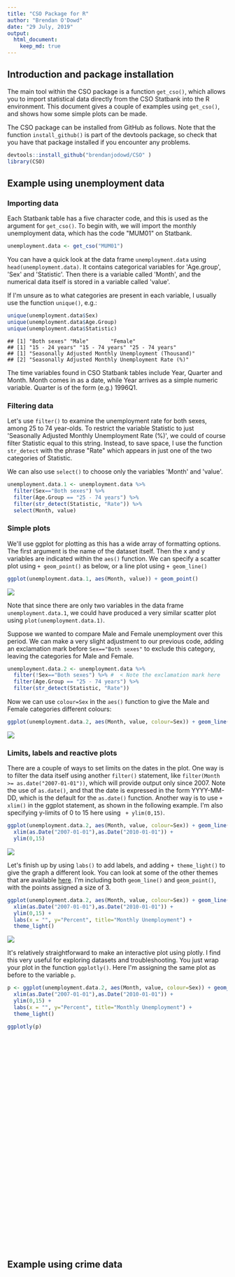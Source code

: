 ```yaml
---
title: "CSO Package for R"
author: "Brendan O'Dowd"
date: "29 July, 2019"
output: 
  html_document: 
    keep_md: true 
---
```




## Introduction and package installation

The main tool within the CSO package is a function `get_cso()`, which allows you to import statistical data directly from the CSO Statbank into the R environment. This document gives a couple of examples using `get_cso()`, and shows how some simple plots can be made.

The CSO package can be installed from GitHub as follows. Note that the function `install_github()` is part of the devtools package, so check that you have that package installed if you encounter any problems.

```r
devtools::install_github("brendanjodowd/CSO" )
library(CSO)
```


## Example using unemployment data

### Importing data

Each Statbank table has a five character code, and this is used as the argument for `get_cso()`. To begin with, we will import the monthly unemployment data, which has the code "MUM01" on Statbank. 


```r
unemployment.data <- get_cso("MUM01")
```

You can have a quick look at the data frame `unemployment.data` using `head(unemployment.data)`. It contains categorical variables for 'Age.group', 'Sex' and 'Statistic'. Then there is a variable called 'Month', and the numerical data itself is stored in a variable called 'value'. 

If I'm unsure as to what categories are present in each variable, I usually use the function `unique()`, e.g.:

```r
unique(unemployment.data$Sex)
unique(unemployment.data$Age.Group)
unique(unemployment.data$Statistic)
```

```
## [1] "Both sexes" "Male"       "Female"    
## [1] "15 - 24 years" "15 - 74 years" "25 - 74 years"
## [1] "Seasonally Adjusted Monthly Unemployment (Thousand)"
## [2] "Seasonally Adjusted Monthly Unemployment Rate (%)"
```

The time variables found in CSO Statbank tables include Year, Quarter and Month. Month comes in as a date, while Year arrives as a simple numeric variable. Quarter is of the form (e.g.) 1996Q1.

### Filtering data

Let's use `filter()` to examine the unemployment rate for both sexes, among 25 to 74 year-olds. To restrict the variable Statistic to just 'Seasonally Adjusted Monthly Unemployment Rate (%)', we could of course filter Statistic equal to this string. Instead, to save space, I use the function `str_detect` with the phrase "Rate" which appears in just one of the two categories of Statistic. 

We can also use `select()` to choose only the variables 'Month' and 'value'.

```r
unemployment.data.1 <- unemployment.data %>%
  filter(Sex=="Both sexes") %>% 
  filter(Age.Group == "25 - 74 years") %>% 
  filter(str_detect(Statistic, "Rate")) %>% 
  select(Month, value)
```

### Simple plots

We'll use ggplot for plotting as this has a wide array of formatting options. The first argument is the name of the dataset itself. Then the x and y variables are indicated within the `aes()` function. We can specify a scatter plot using `+ geom_point()` as below, or a line plot using `+ geom_line()`

```r
ggplot(unemployment.data.1, aes(Month, value)) + geom_point()
```

![](cso_primer_files/figure-html/ggplot-1.png)<!-- -->

Note that since there are only two variables in the data frame `unemployment.data.1`, we could have produced a very similar scatter plot using `plot(unemployment.data.1)`.

Suppose we wanted to compare Male and Female unemployment over this period. We can make a very slight adjustment to our previous code, adding an exclamation mark before `Sex=="Both sexes"` to exclude this category, leaving the categories for Male and Female.

```r
unemployment.data.2 <- unemployment.data %>%
  filter(!Sex=="Both sexes") %>% #  < Note the exclamation mark here
  filter(Age.Group == "25 - 74 years") %>% 
  filter(str_detect(Statistic, "Rate"))
```
Now we can use `colour=Sex` in the `aes()` function to give the Male and Female categories different colours:

```r
ggplot(unemployment.data.2, aes(Month, value, colour=Sex)) + geom_line()
```

![](cso_primer_files/figure-html/ggplot2-1.png)<!-- -->

### Limits, labels and reactive plots

There are a couple of ways to set limits on the dates in the plot. One way is to filter the data itself using another `filter()` statement, like `filter(Month >= as.date("2007-01-01"))`, which will provide output only since 2007. Note the use of `as.date()`, and that the date is expressed in the form YYYY-MM-DD, which is the default for the `as.date()` function. Another way is to use `+ xlim()` in the ggplot statement, as shown in the following example. I'm also specifying y-limits of 0 to 15 here using ` + ylim(0,15)`. 

```r
ggplot(unemployment.data.2, aes(Month, value, colour=Sex)) + geom_line() +
  xlim(as.Date("2007-01-01"),as.Date("2010-01-01")) + 
  ylim(0,15)
```

![](cso_primer_files/figure-html/ggplot_dates-1.png)<!-- -->

Let's finish up by using `labs()` to add labels, and adding `+ theme_light()` to give the graph a different look. You can look at some of the other themes that are available [here](https://ggplot2.tidyverse.org/reference/ggtheme.html). I'm including both `geom_line()` and `geom_point()`, with the points assigned a size of 3. 

```r
ggplot(unemployment.data.2, aes(Month, value, colour=Sex)) + geom_line() + geom_point(size=3) +
  xlim(as.Date("2007-01-01"),as.Date("2010-01-01")) + 
  ylim(0,15) +
  labs(x = "", y="Percent", title="Monthly Unemployment") +
  theme_light()
```

![](cso_primer_files/figure-html/ggplot_labels-1.png)<!-- -->

It's relatively straightforward to make an interactive plot using plotly. I find this very useful for exploring datasets and troubleshooting. You just wrap your plot in the function `ggplotly()`. Here I'm assigning the same plot as before to the variable `p`. 


```r
p <- ggplot(unemployment.data.2, aes(Month, value, colour=Sex)) + geom_line() + geom_point(size=3) +
  xlim(as.Date("2007-01-01"),as.Date("2010-01-01")) + 
  ylim(0,15) +
  labs(x = "", y="Percent", title="Monthly Unemployment") +
  theme_light()

ggplotly(p)
```

<!--html_preserve--><div id="htmlwidget-0004a38600f8bd25776e" style="width:672px;height:480px;" class="plotly html-widget"></div>
<script type="application/json" data-for="htmlwidget-0004a38600f8bd25776e">{"x":{"data":[{"x":[13514,13545,13573,13604,13634,13665,13695,13726,13757,13787,13818,13848,13879,13910,13939,13970,14000,14031,14061,14092,14123,14153,14184,14214,14245,14276,14304,14335,14365,14396,14426,14457,14488,14518,14549,14579,14610,null,null,null,null,null,null,null,null,null,null,null,null,null,null,null,null,null,null,null,null,null,null,null,null,null,null,null,null,null,null,null,null,null,null,null,null,null,null,null,null,null,null,null,null,null,null,null,null,null,null,null,null,null,null,null,null,null,null,null,null,null,null,null,null,null,null,null,null,null,null,null,null,null,null,null,null,null,null,null,null,null,null,null,null,null,null,null,null,null,null,null,null,null,null,null,null,null,null,null,null,null,null,null,null,null,null,null,null,null,null,null,null,null,null,null,null,null,null,null,null,null,null,null,null,null,null,null,null,null,null,null,null,null,null,null,null,null,null,null,null,null,null,null,null,null,null,null,null,null,null,null,null,null,null,null,null,null,null,null,null,null,null,null,null,null,null,null,null,null,null,null,null,null,null,null,null,null,null,null,null,null,null,null,null,null,null,null,null,null,null,null,null,null,null,null,null,null,null,null,null,null,null,null,null,null,null,null,null,null,null,null,null,null,null,null,null,null,null,null,null,null],"y":[4.1,4.2,4.2,4.3,4.3,4.3,4.2,4.1,4,4,4,4,3.8,3.7,4,4,4.2,4.4,4.7,4.9,5.1,5.3,5.5,5.8,6.5,6.9,7.2,7.4,7.7,7.7,8.1,8.5,8.9,8.8,8.7,8.5,8.5,8.2,8.5,8.4,7.8,7.3,7,6.9,6.8,6.7,6.4,6,6,6,5.8,5.8,5.7,5.7,5.4,5.2,5.1,5.2,5.5,5.4,5.1,4.7,4.4,4.3,4.6,4.5,4.4,4.2,4,3.7,3.4,3.4,3.5,3.7,3.7,3.6,3.5,3.5,3.6,3.8,3.9,3.8,3.6,3.5,3.3,3.5,3.5,3.7,3.7,3.7,3.7,3.6,3.6,3.9,4.3,4.4,4.4,4,3.8,3.6,3.8,3.8,3.9,4.1,4.1,4,3.8,3.7,3.8,4.1,4.2,4,3.7,3.4,3.2,3.1,3.1,3.3,3.6,3.7,3.8,3.6,3.5,3.8,4,4.1,4.1,4,3.9,3.7,3.8,3.9,3.9,4,4,3.9,3.9,3.9,4.1,4.3,4.5,4.2,3.9,3.8,3.9,8.4,8.9,9.6,10.1,9.8,9.6,9.7,10,10.4,10.6,10.7,10.5,10.3,10.3,10.5,10.6,10.8,11.3,11.1,11.5,11.3,11.3,11.4,11.6,11.6,11.4,10.9,10.8,10.7,10.9,10.9,11,11,11,11.1,11.2,11.3,11.5,11.6,11.5,11.2,10.5,10.2,10.2,10.4,10.5,10.5,10.4,10.3,9.9,9.6,9.4,9.4,9.7,9.8,9.7,9.3,8.9,8.7,8.5,8.4,8.4,8.5,8.5,8.3,7.9,7.6,7.4,7.2,7.1,7,6.9,6.9,7,7.2,7.3,7.2,6.8,6.7,6.3,6.1,6.1,6.2,6.4,6.4,5.9,5.4,5.1,5,5.2,5.3,5.3,5.1,5.1,5,4.9,4.8,4.8,4.7,4.7,4.7,4.7,4.6,4.7,4.9,4.9,4.6,4.1,3.8,3.6,3.7,3.6,3.6],"text":["Month: 2007-01-01<br />value:  4.1<br />Sex: Female","Month: 2007-02-01<br />value:  4.2<br />Sex: Female","Month: 2007-03-01<br />value:  4.2<br />Sex: Female","Month: 2007-04-01<br />value:  4.3<br />Sex: Female","Month: 2007-05-01<br />value:  4.3<br />Sex: Female","Month: 2007-06-01<br />value:  4.3<br />Sex: Female","Month: 2007-07-01<br />value:  4.2<br />Sex: Female","Month: 2007-08-01<br />value:  4.1<br />Sex: Female","Month: 2007-09-01<br />value:  4.0<br />Sex: Female","Month: 2007-10-01<br />value:  4.0<br />Sex: Female","Month: 2007-11-01<br />value:  4.0<br />Sex: Female","Month: 2007-12-01<br />value:  4.0<br />Sex: Female","Month: 2008-01-01<br />value:  3.8<br />Sex: Female","Month: 2008-02-01<br />value:  3.7<br />Sex: Female","Month: 2008-03-01<br />value:  4.0<br />Sex: Female","Month: 2008-04-01<br />value:  4.0<br />Sex: Female","Month: 2008-05-01<br />value:  4.2<br />Sex: Female","Month: 2008-06-01<br />value:  4.4<br />Sex: Female","Month: 2008-07-01<br />value:  4.7<br />Sex: Female","Month: 2008-08-01<br />value:  4.9<br />Sex: Female","Month: 2008-09-01<br />value:  5.1<br />Sex: Female","Month: 2008-10-01<br />value:  5.3<br />Sex: Female","Month: 2008-11-01<br />value:  5.5<br />Sex: Female","Month: 2008-12-01<br />value:  5.8<br />Sex: Female","Month: 2009-01-01<br />value:  6.5<br />Sex: Female","Month: 2009-02-01<br />value:  6.9<br />Sex: Female","Month: 2009-03-01<br />value:  7.2<br />Sex: Female","Month: 2009-04-01<br />value:  7.4<br />Sex: Female","Month: 2009-05-01<br />value:  7.7<br />Sex: Female","Month: 2009-06-01<br />value:  7.7<br />Sex: Female","Month: 2009-07-01<br />value:  8.1<br />Sex: Female","Month: 2009-08-01<br />value:  8.5<br />Sex: Female","Month: 2009-09-01<br />value:  8.9<br />Sex: Female","Month: 2009-10-01<br />value:  8.8<br />Sex: Female","Month: 2009-11-01<br />value:  8.7<br />Sex: Female","Month: 2009-12-01<br />value:  8.5<br />Sex: Female","Month: 2010-01-01<br />value:  8.5<br />Sex: Female","Month: 1998-01-01<br />value:  8.2<br />Sex: Female","Month: 1998-02-01<br />value:  8.5<br />Sex: Female","Month: 1998-03-01<br />value:  8.4<br />Sex: Female","Month: 1998-04-01<br />value:  7.8<br />Sex: Female","Month: 1998-05-01<br />value:  7.3<br />Sex: Female","Month: 1998-06-01<br />value:  7.0<br />Sex: Female","Month: 1998-07-01<br />value:  6.9<br />Sex: Female","Month: 1998-08-01<br />value:  6.8<br />Sex: Female","Month: 1998-09-01<br />value:  6.7<br />Sex: Female","Month: 1998-10-01<br />value:  6.4<br />Sex: Female","Month: 1998-11-01<br />value:  6.0<br />Sex: Female","Month: 1998-12-01<br />value:  6.0<br />Sex: Female","Month: 1999-01-01<br />value:  6.0<br />Sex: Female","Month: 1999-02-01<br />value:  5.8<br />Sex: Female","Month: 1999-03-01<br />value:  5.8<br />Sex: Female","Month: 1999-04-01<br />value:  5.7<br />Sex: Female","Month: 1999-05-01<br />value:  5.7<br />Sex: Female","Month: 1999-06-01<br />value:  5.4<br />Sex: Female","Month: 1999-07-01<br />value:  5.2<br />Sex: Female","Month: 1999-08-01<br />value:  5.1<br />Sex: Female","Month: 1999-09-01<br />value:  5.2<br />Sex: Female","Month: 1999-10-01<br />value:  5.5<br />Sex: Female","Month: 1999-11-01<br />value:  5.4<br />Sex: Female","Month: 1999-12-01<br />value:  5.1<br />Sex: Female","Month: 2000-01-01<br />value:  4.7<br />Sex: Female","Month: 2000-02-01<br />value:  4.4<br />Sex: Female","Month: 2000-03-01<br />value:  4.3<br />Sex: Female","Month: 2000-04-01<br />value:  4.6<br />Sex: Female","Month: 2000-05-01<br />value:  4.5<br />Sex: Female","Month: 2000-06-01<br />value:  4.4<br />Sex: Female","Month: 2000-07-01<br />value:  4.2<br />Sex: Female","Month: 2000-08-01<br />value:  4.0<br />Sex: Female","Month: 2000-09-01<br />value:  3.7<br />Sex: Female","Month: 2000-10-01<br />value:  3.4<br />Sex: Female","Month: 2000-11-01<br />value:  3.4<br />Sex: Female","Month: 2000-12-01<br />value:  3.5<br />Sex: Female","Month: 2001-01-01<br />value:  3.7<br />Sex: Female","Month: 2001-02-01<br />value:  3.7<br />Sex: Female","Month: 2001-03-01<br />value:  3.6<br />Sex: Female","Month: 2001-04-01<br />value:  3.5<br />Sex: Female","Month: 2001-05-01<br />value:  3.5<br />Sex: Female","Month: 2001-06-01<br />value:  3.6<br />Sex: Female","Month: 2001-07-01<br />value:  3.8<br />Sex: Female","Month: 2001-08-01<br />value:  3.9<br />Sex: Female","Month: 2001-09-01<br />value:  3.8<br />Sex: Female","Month: 2001-10-01<br />value:  3.6<br />Sex: Female","Month: 2001-11-01<br />value:  3.5<br />Sex: Female","Month: 2001-12-01<br />value:  3.3<br />Sex: Female","Month: 2002-01-01<br />value:  3.5<br />Sex: Female","Month: 2002-02-01<br />value:  3.5<br />Sex: Female","Month: 2002-03-01<br />value:  3.7<br />Sex: Female","Month: 2002-04-01<br />value:  3.7<br />Sex: Female","Month: 2002-05-01<br />value:  3.7<br />Sex: Female","Month: 2002-06-01<br />value:  3.7<br />Sex: Female","Month: 2002-07-01<br />value:  3.6<br />Sex: Female","Month: 2002-08-01<br />value:  3.6<br />Sex: Female","Month: 2002-09-01<br />value:  3.9<br />Sex: Female","Month: 2002-10-01<br />value:  4.3<br />Sex: Female","Month: 2002-11-01<br />value:  4.4<br />Sex: Female","Month: 2002-12-01<br />value:  4.4<br />Sex: Female","Month: 2003-01-01<br />value:  4.0<br />Sex: Female","Month: 2003-02-01<br />value:  3.8<br />Sex: Female","Month: 2003-03-01<br />value:  3.6<br />Sex: Female","Month: 2003-04-01<br />value:  3.8<br />Sex: Female","Month: 2003-05-01<br />value:  3.8<br />Sex: Female","Month: 2003-06-01<br />value:  3.9<br />Sex: Female","Month: 2003-07-01<br />value:  4.1<br />Sex: Female","Month: 2003-08-01<br />value:  4.1<br />Sex: Female","Month: 2003-09-01<br />value:  4.0<br />Sex: Female","Month: 2003-10-01<br />value:  3.8<br />Sex: Female","Month: 2003-11-01<br />value:  3.7<br />Sex: Female","Month: 2003-12-01<br />value:  3.8<br />Sex: Female","Month: 2004-01-01<br />value:  4.1<br />Sex: Female","Month: 2004-02-01<br />value:  4.2<br />Sex: Female","Month: 2004-03-01<br />value:  4.0<br />Sex: Female","Month: 2004-04-01<br />value:  3.7<br />Sex: Female","Month: 2004-05-01<br />value:  3.4<br />Sex: Female","Month: 2004-06-01<br />value:  3.2<br />Sex: Female","Month: 2004-07-01<br />value:  3.1<br />Sex: Female","Month: 2004-08-01<br />value:  3.1<br />Sex: Female","Month: 2004-09-01<br />value:  3.3<br />Sex: Female","Month: 2004-10-01<br />value:  3.6<br />Sex: Female","Month: 2004-11-01<br />value:  3.7<br />Sex: Female","Month: 2004-12-01<br />value:  3.8<br />Sex: Female","Month: 2005-01-01<br />value:  3.6<br />Sex: Female","Month: 2005-02-01<br />value:  3.5<br />Sex: Female","Month: 2005-03-01<br />value:  3.8<br />Sex: Female","Month: 2005-04-01<br />value:  4.0<br />Sex: Female","Month: 2005-05-01<br />value:  4.1<br />Sex: Female","Month: 2005-06-01<br />value:  4.1<br />Sex: Female","Month: 2005-07-01<br />value:  4.0<br />Sex: Female","Month: 2005-08-01<br />value:  3.9<br />Sex: Female","Month: 2005-09-01<br />value:  3.7<br />Sex: Female","Month: 2005-10-01<br />value:  3.8<br />Sex: Female","Month: 2005-11-01<br />value:  3.9<br />Sex: Female","Month: 2005-12-01<br />value:  3.9<br />Sex: Female","Month: 2006-01-01<br />value:  4.0<br />Sex: Female","Month: 2006-02-01<br />value:  4.0<br />Sex: Female","Month: 2006-03-01<br />value:  3.9<br />Sex: Female","Month: 2006-04-01<br />value:  3.9<br />Sex: Female","Month: 2006-05-01<br />value:  3.9<br />Sex: Female","Month: 2006-06-01<br />value:  4.1<br />Sex: Female","Month: 2006-07-01<br />value:  4.3<br />Sex: Female","Month: 2006-08-01<br />value:  4.5<br />Sex: Female","Month: 2006-09-01<br />value:  4.2<br />Sex: Female","Month: 2006-10-01<br />value:  3.9<br />Sex: Female","Month: 2006-11-01<br />value:  3.8<br />Sex: Female","Month: 2006-12-01<br />value:  3.9<br />Sex: Female","Month: 2010-02-01<br />value:  8.4<br />Sex: Female","Month: 2010-03-01<br />value:  8.9<br />Sex: Female","Month: 2010-04-01<br />value:  9.6<br />Sex: Female","Month: 2010-05-01<br />value: 10.1<br />Sex: Female","Month: 2010-06-01<br />value:  9.8<br />Sex: Female","Month: 2010-07-01<br />value:  9.6<br />Sex: Female","Month: 2010-08-01<br />value:  9.7<br />Sex: Female","Month: 2010-09-01<br />value: 10.0<br />Sex: Female","Month: 2010-10-01<br />value: 10.4<br />Sex: Female","Month: 2010-11-01<br />value: 10.6<br />Sex: Female","Month: 2010-12-01<br />value: 10.7<br />Sex: Female","Month: 2011-01-01<br />value: 10.5<br />Sex: Female","Month: 2011-02-01<br />value: 10.3<br />Sex: Female","Month: 2011-03-01<br />value: 10.3<br />Sex: Female","Month: 2011-04-01<br />value: 10.5<br />Sex: Female","Month: 2011-05-01<br />value: 10.6<br />Sex: Female","Month: 2011-06-01<br />value: 10.8<br />Sex: Female","Month: 2011-07-01<br />value: 11.3<br />Sex: Female","Month: 2011-08-01<br />value: 11.1<br />Sex: Female","Month: 2011-09-01<br />value: 11.5<br />Sex: Female","Month: 2011-10-01<br />value: 11.3<br />Sex: Female","Month: 2011-11-01<br />value: 11.3<br />Sex: Female","Month: 2011-12-01<br />value: 11.4<br />Sex: Female","Month: 2012-01-01<br />value: 11.6<br />Sex: Female","Month: 2012-02-01<br />value: 11.6<br />Sex: Female","Month: 2012-03-01<br />value: 11.4<br />Sex: Female","Month: 2012-04-01<br />value: 10.9<br />Sex: Female","Month: 2012-05-01<br />value: 10.8<br />Sex: Female","Month: 2012-06-01<br />value: 10.7<br />Sex: Female","Month: 2012-07-01<br />value: 10.9<br />Sex: Female","Month: 2012-08-01<br />value: 10.9<br />Sex: Female","Month: 2012-09-01<br />value: 11.0<br />Sex: Female","Month: 2012-10-01<br />value: 11.0<br />Sex: Female","Month: 2012-11-01<br />value: 11.0<br />Sex: Female","Month: 2012-12-01<br />value: 11.1<br />Sex: Female","Month: 2013-01-01<br />value: 11.2<br />Sex: Female","Month: 2013-02-01<br />value: 11.3<br />Sex: Female","Month: 2013-03-01<br />value: 11.5<br />Sex: Female","Month: 2013-04-01<br />value: 11.6<br />Sex: Female","Month: 2013-05-01<br />value: 11.5<br />Sex: Female","Month: 2013-06-01<br />value: 11.2<br />Sex: Female","Month: 2013-07-01<br />value: 10.5<br />Sex: Female","Month: 2013-08-01<br />value: 10.2<br />Sex: Female","Month: 2013-09-01<br />value: 10.2<br />Sex: Female","Month: 2013-10-01<br />value: 10.4<br />Sex: Female","Month: 2013-11-01<br />value: 10.5<br />Sex: Female","Month: 2013-12-01<br />value: 10.5<br />Sex: Female","Month: 2014-01-01<br />value: 10.4<br />Sex: Female","Month: 2014-02-01<br />value: 10.3<br />Sex: Female","Month: 2014-03-01<br />value:  9.9<br />Sex: Female","Month: 2014-04-01<br />value:  9.6<br />Sex: Female","Month: 2014-05-01<br />value:  9.4<br />Sex: Female","Month: 2014-06-01<br />value:  9.4<br />Sex: Female","Month: 2014-07-01<br />value:  9.7<br />Sex: Female","Month: 2014-08-01<br />value:  9.8<br />Sex: Female","Month: 2014-09-01<br />value:  9.7<br />Sex: Female","Month: 2014-10-01<br />value:  9.3<br />Sex: Female","Month: 2014-11-01<br />value:  8.9<br />Sex: Female","Month: 2014-12-01<br />value:  8.7<br />Sex: Female","Month: 2015-01-01<br />value:  8.5<br />Sex: Female","Month: 2015-02-01<br />value:  8.4<br />Sex: Female","Month: 2015-03-01<br />value:  8.4<br />Sex: Female","Month: 2015-04-01<br />value:  8.5<br />Sex: Female","Month: 2015-05-01<br />value:  8.5<br />Sex: Female","Month: 2015-06-01<br />value:  8.3<br />Sex: Female","Month: 2015-07-01<br />value:  7.9<br />Sex: Female","Month: 2015-08-01<br />value:  7.6<br />Sex: Female","Month: 2015-09-01<br />value:  7.4<br />Sex: Female","Month: 2015-10-01<br />value:  7.2<br />Sex: Female","Month: 2015-11-01<br />value:  7.1<br />Sex: Female","Month: 2015-12-01<br />value:  7.0<br />Sex: Female","Month: 2016-01-01<br />value:  6.9<br />Sex: Female","Month: 2016-02-01<br />value:  6.9<br />Sex: Female","Month: 2016-03-01<br />value:  7.0<br />Sex: Female","Month: 2016-04-01<br />value:  7.2<br />Sex: Female","Month: 2016-05-01<br />value:  7.3<br />Sex: Female","Month: 2016-06-01<br />value:  7.2<br />Sex: Female","Month: 2016-07-01<br />value:  6.8<br />Sex: Female","Month: 2016-08-01<br />value:  6.7<br />Sex: Female","Month: 2016-09-01<br />value:  6.3<br />Sex: Female","Month: 2016-10-01<br />value:  6.1<br />Sex: Female","Month: 2016-11-01<br />value:  6.1<br />Sex: Female","Month: 2016-12-01<br />value:  6.2<br />Sex: Female","Month: 2017-01-01<br />value:  6.4<br />Sex: Female","Month: 2017-02-01<br />value:  6.4<br />Sex: Female","Month: 2017-03-01<br />value:  5.9<br />Sex: Female","Month: 2017-04-01<br />value:  5.4<br />Sex: Female","Month: 2017-05-01<br />value:  5.1<br />Sex: Female","Month: 2017-06-01<br />value:  5.0<br />Sex: Female","Month: 2017-07-01<br />value:  5.2<br />Sex: Female","Month: 2017-08-01<br />value:  5.3<br />Sex: Female","Month: 2017-09-01<br />value:  5.3<br />Sex: Female","Month: 2017-10-01<br />value:  5.1<br />Sex: Female","Month: 2017-11-01<br />value:  5.1<br />Sex: Female","Month: 2017-12-01<br />value:  5.0<br />Sex: Female","Month: 2018-01-01<br />value:  4.9<br />Sex: Female","Month: 2018-02-01<br />value:  4.8<br />Sex: Female","Month: 2018-03-01<br />value:  4.8<br />Sex: Female","Month: 2018-04-01<br />value:  4.7<br />Sex: Female","Month: 2018-05-01<br />value:  4.7<br />Sex: Female","Month: 2018-06-01<br />value:  4.7<br />Sex: Female","Month: 2018-07-01<br />value:  4.7<br />Sex: Female","Month: 2018-08-01<br />value:  4.6<br />Sex: Female","Month: 2018-09-01<br />value:  4.7<br />Sex: Female","Month: 2018-10-01<br />value:  4.9<br />Sex: Female","Month: 2018-11-01<br />value:  4.9<br />Sex: Female","Month: 2018-12-01<br />value:  4.6<br />Sex: Female","Month: 2019-01-01<br />value:  4.1<br />Sex: Female","Month: 2019-02-01<br />value:  3.8<br />Sex: Female","Month: 2019-03-01<br />value:  3.6<br />Sex: Female","Month: 2019-04-01<br />value:  3.7<br />Sex: Female","Month: 2019-05-01<br />value:  3.6<br />Sex: Female","Month: 2019-06-01<br />value:  3.6<br />Sex: Female"],"type":"scatter","mode":"lines","line":{"width":1.88976377952756,"color":"rgba(248,118,109,1)","dash":"solid"},"hoveron":"points","name":"Female","legendgroup":"Female","showlegend":true,"xaxis":"x","yaxis":"y","hoverinfo":"text","frame":null},{"x":[13514,13545,13573,13604,13634,13665,13695,13726,13757,13787,13818,13848,13879,13910,13939,13970,14000,14031,14061,14092,14123,14153,14184,14214,14245,14276,14304,14335,14365,14396,14426,14457,14488,14518,14549,14579,14610,null,null,null,null,null,null,null,null,null,null,null,null,null,null,null,null,null,null,null,null,null,null,null,null,null,null,null,null,null,null,null,null,null,null,null,null,null,null,null,null,null,null,null,null,null,null,null,null,null,null,null,null,null,null,null,null,null,null,null,null,null,null,null,null,null,null,null,null,null,null,null,null,null,null,null,null,null,null,null,null,null,null,null,null,null,null,null,null,null,null,null,null,null,null,null,null,null,null,null,null,null,null,null,null,null,null,null,null,null,null,null,null,null,null,null,null,null,null,null,null,null,null,null,null,null,null,null,null,null,null,null,null,null,null,null,null,null,null,null,null,null,null,null,null,null,null,null,null,null,null,null,null,null,null,null,null,null,null,null,null,null,null,null,null,null,null,null,null,null,null,null,null,null,null,null,null,null,null,null,null,null,null,null,null,null,null,null,null,null,null,null,null,null,null,null,null,null,null,null,null,null,null,null,null,null,null,null,null,null,null,null,null,null,null,null,null,null,null,null,null,null],"y":[3.7,3.7,3.6,3.6,3.5,3.6,3.6,3.7,4,4.2,4.5,4.4,4.4,4.4,4.5,4.6,4.9,5.2,5.7,6.2,6.5,7,7.5,8.1,9.5,10.5,11.3,11.8,12.2,12.4,12.5,12.7,12.9,12.9,13.1,13.3,13.6,7,7.2,7.1,6.8,6.5,6.4,6.3,6.2,6,5.7,5.4,5.3,5.2,5.1,5.1,5,5,4.8,4.6,4.4,4.3,4.2,4.1,4.1,4,3.9,3.8,3.8,3.7,3.6,3.5,3.4,3.3,3.3,3.2,3.1,3,2.9,2.9,2.9,2.9,3,3.1,3.2,3.3,3.3,3.4,3.4,3.4,3.5,3.5,3.5,3.5,3.5,3.4,3.5,3.6,3.9,4,4,3.9,3.7,3.7,3.6,3.7,3.8,3.9,3.9,3.9,3.7,3.7,3.8,4,4.1,4.1,4,3.9,3.7,3.6,3.5,3.6,3.7,3.7,3.6,3.4,3.3,3.4,3.7,3.8,3.8,3.6,3.5,3.5,3.4,3.4,3.4,3.4,3.4,3.4,3.4,3.5,3.6,3.7,3.8,3.8,3.8,3.8,3.8,13.6,13.7,13.9,14,14.1,14.2,14.4,14.7,15,null,null,null,14.9,14.8,14.8,14.9,15,null,null,null,null,null,null,null,null,null,null,null,null,null,null,14.9,14.7,14.5,14.2,13.8,13.6,13.4,13.4,13.4,13.1,12.9,12.6,12.2,11.8,11.6,11.6,11.7,11.7,11.6,11.5,11.4,11.1,10.9,10.6,10.3,10.1,9.9,9.8,9.7,9.6,9.4,9.3,9.1,8.9,8.8,8.7,8.8,8.9,9,8.9,8.6,8.4,8.3,8.1,8.1,7.9,7.8,7.5,7.1,6.7,6.4,6.3,6.4,6.4,6.2,6,5.9,5.8,5.9,5.8,5.9,5.9,5.7,5.5,5,4.8,4.8,4.9,4.9,4.8,4.6,4.4,4.4,4.4,4.4,4.3,4.2,4.1,4,3.9,3.8,3.8],"text":["Month: 2007-01-01<br />value:  3.7<br />Sex: Male","Month: 2007-02-01<br />value:  3.7<br />Sex: Male","Month: 2007-03-01<br />value:  3.6<br />Sex: Male","Month: 2007-04-01<br />value:  3.6<br />Sex: Male","Month: 2007-05-01<br />value:  3.5<br />Sex: Male","Month: 2007-06-01<br />value:  3.6<br />Sex: Male","Month: 2007-07-01<br />value:  3.6<br />Sex: Male","Month: 2007-08-01<br />value:  3.7<br />Sex: Male","Month: 2007-09-01<br />value:  4.0<br />Sex: Male","Month: 2007-10-01<br />value:  4.2<br />Sex: Male","Month: 2007-11-01<br />value:  4.5<br />Sex: Male","Month: 2007-12-01<br />value:  4.4<br />Sex: Male","Month: 2008-01-01<br />value:  4.4<br />Sex: Male","Month: 2008-02-01<br />value:  4.4<br />Sex: Male","Month: 2008-03-01<br />value:  4.5<br />Sex: Male","Month: 2008-04-01<br />value:  4.6<br />Sex: Male","Month: 2008-05-01<br />value:  4.9<br />Sex: Male","Month: 2008-06-01<br />value:  5.2<br />Sex: Male","Month: 2008-07-01<br />value:  5.7<br />Sex: Male","Month: 2008-08-01<br />value:  6.2<br />Sex: Male","Month: 2008-09-01<br />value:  6.5<br />Sex: Male","Month: 2008-10-01<br />value:  7.0<br />Sex: Male","Month: 2008-11-01<br />value:  7.5<br />Sex: Male","Month: 2008-12-01<br />value:  8.1<br />Sex: Male","Month: 2009-01-01<br />value:  9.5<br />Sex: Male","Month: 2009-02-01<br />value: 10.5<br />Sex: Male","Month: 2009-03-01<br />value: 11.3<br />Sex: Male","Month: 2009-04-01<br />value: 11.8<br />Sex: Male","Month: 2009-05-01<br />value: 12.2<br />Sex: Male","Month: 2009-06-01<br />value: 12.4<br />Sex: Male","Month: 2009-07-01<br />value: 12.5<br />Sex: Male","Month: 2009-08-01<br />value: 12.7<br />Sex: Male","Month: 2009-09-01<br />value: 12.9<br />Sex: Male","Month: 2009-10-01<br />value: 12.9<br />Sex: Male","Month: 2009-11-01<br />value: 13.1<br />Sex: Male","Month: 2009-12-01<br />value: 13.3<br />Sex: Male","Month: 2010-01-01<br />value: 13.6<br />Sex: Male","Month: 1998-01-01<br />value:  7.0<br />Sex: Male","Month: 1998-02-01<br />value:  7.2<br />Sex: Male","Month: 1998-03-01<br />value:  7.1<br />Sex: Male","Month: 1998-04-01<br />value:  6.8<br />Sex: Male","Month: 1998-05-01<br />value:  6.5<br />Sex: Male","Month: 1998-06-01<br />value:  6.4<br />Sex: Male","Month: 1998-07-01<br />value:  6.3<br />Sex: Male","Month: 1998-08-01<br />value:  6.2<br />Sex: Male","Month: 1998-09-01<br />value:  6.0<br />Sex: Male","Month: 1998-10-01<br />value:  5.7<br />Sex: Male","Month: 1998-11-01<br />value:  5.4<br />Sex: Male","Month: 1998-12-01<br />value:  5.3<br />Sex: Male","Month: 1999-01-01<br />value:  5.2<br />Sex: Male","Month: 1999-02-01<br />value:  5.1<br />Sex: Male","Month: 1999-03-01<br />value:  5.1<br />Sex: Male","Month: 1999-04-01<br />value:  5.0<br />Sex: Male","Month: 1999-05-01<br />value:  5.0<br />Sex: Male","Month: 1999-06-01<br />value:  4.8<br />Sex: Male","Month: 1999-07-01<br />value:  4.6<br />Sex: Male","Month: 1999-08-01<br />value:  4.4<br />Sex: Male","Month: 1999-09-01<br />value:  4.3<br />Sex: Male","Month: 1999-10-01<br />value:  4.2<br />Sex: Male","Month: 1999-11-01<br />value:  4.1<br />Sex: Male","Month: 1999-12-01<br />value:  4.1<br />Sex: Male","Month: 2000-01-01<br />value:  4.0<br />Sex: Male","Month: 2000-02-01<br />value:  3.9<br />Sex: Male","Month: 2000-03-01<br />value:  3.8<br />Sex: Male","Month: 2000-04-01<br />value:  3.8<br />Sex: Male","Month: 2000-05-01<br />value:  3.7<br />Sex: Male","Month: 2000-06-01<br />value:  3.6<br />Sex: Male","Month: 2000-07-01<br />value:  3.5<br />Sex: Male","Month: 2000-08-01<br />value:  3.4<br />Sex: Male","Month: 2000-09-01<br />value:  3.3<br />Sex: Male","Month: 2000-10-01<br />value:  3.3<br />Sex: Male","Month: 2000-11-01<br />value:  3.2<br />Sex: Male","Month: 2000-12-01<br />value:  3.1<br />Sex: Male","Month: 2001-01-01<br />value:  3.0<br />Sex: Male","Month: 2001-02-01<br />value:  2.9<br />Sex: Male","Month: 2001-03-01<br />value:  2.9<br />Sex: Male","Month: 2001-04-01<br />value:  2.9<br />Sex: Male","Month: 2001-05-01<br />value:  2.9<br />Sex: Male","Month: 2001-06-01<br />value:  3.0<br />Sex: Male","Month: 2001-07-01<br />value:  3.1<br />Sex: Male","Month: 2001-08-01<br />value:  3.2<br />Sex: Male","Month: 2001-09-01<br />value:  3.3<br />Sex: Male","Month: 2001-10-01<br />value:  3.3<br />Sex: Male","Month: 2001-11-01<br />value:  3.4<br />Sex: Male","Month: 2001-12-01<br />value:  3.4<br />Sex: Male","Month: 2002-01-01<br />value:  3.4<br />Sex: Male","Month: 2002-02-01<br />value:  3.5<br />Sex: Male","Month: 2002-03-01<br />value:  3.5<br />Sex: Male","Month: 2002-04-01<br />value:  3.5<br />Sex: Male","Month: 2002-05-01<br />value:  3.5<br />Sex: Male","Month: 2002-06-01<br />value:  3.5<br />Sex: Male","Month: 2002-07-01<br />value:  3.4<br />Sex: Male","Month: 2002-08-01<br />value:  3.5<br />Sex: Male","Month: 2002-09-01<br />value:  3.6<br />Sex: Male","Month: 2002-10-01<br />value:  3.9<br />Sex: Male","Month: 2002-11-01<br />value:  4.0<br />Sex: Male","Month: 2002-12-01<br />value:  4.0<br />Sex: Male","Month: 2003-01-01<br />value:  3.9<br />Sex: Male","Month: 2003-02-01<br />value:  3.7<br />Sex: Male","Month: 2003-03-01<br />value:  3.7<br />Sex: Male","Month: 2003-04-01<br />value:  3.6<br />Sex: Male","Month: 2003-05-01<br />value:  3.7<br />Sex: Male","Month: 2003-06-01<br />value:  3.8<br />Sex: Male","Month: 2003-07-01<br />value:  3.9<br />Sex: Male","Month: 2003-08-01<br />value:  3.9<br />Sex: Male","Month: 2003-09-01<br />value:  3.9<br />Sex: Male","Month: 2003-10-01<br />value:  3.7<br />Sex: Male","Month: 2003-11-01<br />value:  3.7<br />Sex: Male","Month: 2003-12-01<br />value:  3.8<br />Sex: Male","Month: 2004-01-01<br />value:  4.0<br />Sex: Male","Month: 2004-02-01<br />value:  4.1<br />Sex: Male","Month: 2004-03-01<br />value:  4.1<br />Sex: Male","Month: 2004-04-01<br />value:  4.0<br />Sex: Male","Month: 2004-05-01<br />value:  3.9<br />Sex: Male","Month: 2004-06-01<br />value:  3.7<br />Sex: Male","Month: 2004-07-01<br />value:  3.6<br />Sex: Male","Month: 2004-08-01<br />value:  3.5<br />Sex: Male","Month: 2004-09-01<br />value:  3.6<br />Sex: Male","Month: 2004-10-01<br />value:  3.7<br />Sex: Male","Month: 2004-11-01<br />value:  3.7<br />Sex: Male","Month: 2004-12-01<br />value:  3.6<br />Sex: Male","Month: 2005-01-01<br />value:  3.4<br />Sex: Male","Month: 2005-02-01<br />value:  3.3<br />Sex: Male","Month: 2005-03-01<br />value:  3.4<br />Sex: Male","Month: 2005-04-01<br />value:  3.7<br />Sex: Male","Month: 2005-05-01<br />value:  3.8<br />Sex: Male","Month: 2005-06-01<br />value:  3.8<br />Sex: Male","Month: 2005-07-01<br />value:  3.6<br />Sex: Male","Month: 2005-08-01<br />value:  3.5<br />Sex: Male","Month: 2005-09-01<br />value:  3.5<br />Sex: Male","Month: 2005-10-01<br />value:  3.4<br />Sex: Male","Month: 2005-11-01<br />value:  3.4<br />Sex: Male","Month: 2005-12-01<br />value:  3.4<br />Sex: Male","Month: 2006-01-01<br />value:  3.4<br />Sex: Male","Month: 2006-02-01<br />value:  3.4<br />Sex: Male","Month: 2006-03-01<br />value:  3.4<br />Sex: Male","Month: 2006-04-01<br />value:  3.4<br />Sex: Male","Month: 2006-05-01<br />value:  3.5<br />Sex: Male","Month: 2006-06-01<br />value:  3.6<br />Sex: Male","Month: 2006-07-01<br />value:  3.7<br />Sex: Male","Month: 2006-08-01<br />value:  3.8<br />Sex: Male","Month: 2006-09-01<br />value:  3.8<br />Sex: Male","Month: 2006-10-01<br />value:  3.8<br />Sex: Male","Month: 2006-11-01<br />value:  3.8<br />Sex: Male","Month: 2006-12-01<br />value:  3.8<br />Sex: Male","Month: 2010-02-01<br />value: 13.6<br />Sex: Male","Month: 2010-03-01<br />value: 13.7<br />Sex: Male","Month: 2010-04-01<br />value: 13.9<br />Sex: Male","Month: 2010-05-01<br />value: 14.0<br />Sex: Male","Month: 2010-06-01<br />value: 14.1<br />Sex: Male","Month: 2010-07-01<br />value: 14.2<br />Sex: Male","Month: 2010-08-01<br />value: 14.4<br />Sex: Male","Month: 2010-09-01<br />value: 14.7<br />Sex: Male","Month: 2010-10-01<br />value: 15.0<br />Sex: Male","Month: 2010-11-01<br />value: 15.2<br />Sex: Male","Month: 2010-12-01<br />value: 15.4<br />Sex: Male","Month: 2011-01-01<br />value: 15.1<br />Sex: Male","Month: 2011-02-01<br />value: 14.9<br />Sex: Male","Month: 2011-03-01<br />value: 14.8<br />Sex: Male","Month: 2011-04-01<br />value: 14.8<br />Sex: Male","Month: 2011-05-01<br />value: 14.9<br />Sex: Male","Month: 2011-06-01<br />value: 15.0<br />Sex: Male","Month: 2011-07-01<br />value: 15.2<br />Sex: Male","Month: 2011-08-01<br />value: 15.2<br />Sex: Male","Month: 2011-09-01<br />value: 15.2<br />Sex: Male","Month: 2011-10-01<br />value: 15.2<br />Sex: Male","Month: 2011-11-01<br />value: 15.3<br />Sex: Male","Month: 2011-12-01<br />value: 15.4<br />Sex: Male","Month: 2012-01-01<br />value: 15.4<br />Sex: Male","Month: 2012-02-01<br />value: 15.4<br />Sex: Male","Month: 2012-03-01<br />value: 15.3<br />Sex: Male","Month: 2012-04-01<br />value: 15.2<br />Sex: Male","Month: 2012-05-01<br />value: 15.1<br />Sex: Male","Month: 2012-06-01<br />value: 15.1<br />Sex: Male","Month: 2012-07-01<br />value: 15.1<br />Sex: Male","Month: 2012-08-01<br />value: 15.1<br />Sex: Male","Month: 2012-09-01<br />value: 14.9<br />Sex: Male","Month: 2012-10-01<br />value: 14.7<br />Sex: Male","Month: 2012-11-01<br />value: 14.5<br />Sex: Male","Month: 2012-12-01<br />value: 14.2<br />Sex: Male","Month: 2013-01-01<br />value: 13.8<br />Sex: Male","Month: 2013-02-01<br />value: 13.6<br />Sex: Male","Month: 2013-03-01<br />value: 13.4<br />Sex: Male","Month: 2013-04-01<br />value: 13.4<br />Sex: Male","Month: 2013-05-01<br />value: 13.4<br />Sex: Male","Month: 2013-06-01<br />value: 13.1<br />Sex: Male","Month: 2013-07-01<br />value: 12.9<br />Sex: Male","Month: 2013-08-01<br />value: 12.6<br />Sex: Male","Month: 2013-09-01<br />value: 12.2<br />Sex: Male","Month: 2013-10-01<br />value: 11.8<br />Sex: Male","Month: 2013-11-01<br />value: 11.6<br />Sex: Male","Month: 2013-12-01<br />value: 11.6<br />Sex: Male","Month: 2014-01-01<br />value: 11.7<br />Sex: Male","Month: 2014-02-01<br />value: 11.7<br />Sex: Male","Month: 2014-03-01<br />value: 11.6<br />Sex: Male","Month: 2014-04-01<br />value: 11.5<br />Sex: Male","Month: 2014-05-01<br />value: 11.4<br />Sex: Male","Month: 2014-06-01<br />value: 11.1<br />Sex: Male","Month: 2014-07-01<br />value: 10.9<br />Sex: Male","Month: 2014-08-01<br />value: 10.6<br />Sex: Male","Month: 2014-09-01<br />value: 10.3<br />Sex: Male","Month: 2014-10-01<br />value: 10.1<br />Sex: Male","Month: 2014-11-01<br />value:  9.9<br />Sex: Male","Month: 2014-12-01<br />value:  9.8<br />Sex: Male","Month: 2015-01-01<br />value:  9.7<br />Sex: Male","Month: 2015-02-01<br />value:  9.6<br />Sex: Male","Month: 2015-03-01<br />value:  9.4<br />Sex: Male","Month: 2015-04-01<br />value:  9.3<br />Sex: Male","Month: 2015-05-01<br />value:  9.1<br />Sex: Male","Month: 2015-06-01<br />value:  8.9<br />Sex: Male","Month: 2015-07-01<br />value:  8.8<br />Sex: Male","Month: 2015-08-01<br />value:  8.7<br />Sex: Male","Month: 2015-09-01<br />value:  8.8<br />Sex: Male","Month: 2015-10-01<br />value:  8.9<br />Sex: Male","Month: 2015-11-01<br />value:  9.0<br />Sex: Male","Month: 2015-12-01<br />value:  8.9<br />Sex: Male","Month: 2016-01-01<br />value:  8.6<br />Sex: Male","Month: 2016-02-01<br />value:  8.4<br />Sex: Male","Month: 2016-03-01<br />value:  8.3<br />Sex: Male","Month: 2016-04-01<br />value:  8.1<br />Sex: Male","Month: 2016-05-01<br />value:  8.1<br />Sex: Male","Month: 2016-06-01<br />value:  7.9<br />Sex: Male","Month: 2016-07-01<br />value:  7.8<br />Sex: Male","Month: 2016-08-01<br />value:  7.5<br />Sex: Male","Month: 2016-09-01<br />value:  7.1<br />Sex: Male","Month: 2016-10-01<br />value:  6.7<br />Sex: Male","Month: 2016-11-01<br />value:  6.4<br />Sex: Male","Month: 2016-12-01<br />value:  6.3<br />Sex: Male","Month: 2017-01-01<br />value:  6.4<br />Sex: Male","Month: 2017-02-01<br />value:  6.4<br />Sex: Male","Month: 2017-03-01<br />value:  6.2<br />Sex: Male","Month: 2017-04-01<br />value:  6.0<br />Sex: Male","Month: 2017-05-01<br />value:  5.9<br />Sex: Male","Month: 2017-06-01<br />value:  5.8<br />Sex: Male","Month: 2017-07-01<br />value:  5.9<br />Sex: Male","Month: 2017-08-01<br />value:  5.8<br />Sex: Male","Month: 2017-09-01<br />value:  5.9<br />Sex: Male","Month: 2017-10-01<br />value:  5.9<br />Sex: Male","Month: 2017-11-01<br />value:  5.7<br />Sex: Male","Month: 2017-12-01<br />value:  5.5<br />Sex: Male","Month: 2018-01-01<br />value:  5.0<br />Sex: Male","Month: 2018-02-01<br />value:  4.8<br />Sex: Male","Month: 2018-03-01<br />value:  4.8<br />Sex: Male","Month: 2018-04-01<br />value:  4.9<br />Sex: Male","Month: 2018-05-01<br />value:  4.9<br />Sex: Male","Month: 2018-06-01<br />value:  4.8<br />Sex: Male","Month: 2018-07-01<br />value:  4.6<br />Sex: Male","Month: 2018-08-01<br />value:  4.4<br />Sex: Male","Month: 2018-09-01<br />value:  4.4<br />Sex: Male","Month: 2018-10-01<br />value:  4.4<br />Sex: Male","Month: 2018-11-01<br />value:  4.4<br />Sex: Male","Month: 2018-12-01<br />value:  4.3<br />Sex: Male","Month: 2019-01-01<br />value:  4.2<br />Sex: Male","Month: 2019-02-01<br />value:  4.1<br />Sex: Male","Month: 2019-03-01<br />value:  4.0<br />Sex: Male","Month: 2019-04-01<br />value:  3.9<br />Sex: Male","Month: 2019-05-01<br />value:  3.8<br />Sex: Male","Month: 2019-06-01<br />value:  3.8<br />Sex: Male"],"type":"scatter","mode":"lines","line":{"width":1.88976377952756,"color":"rgba(0,191,196,1)","dash":"solid"},"hoveron":"points","name":"Male","legendgroup":"Male","showlegend":true,"xaxis":"x","yaxis":"y","hoverinfo":"text","frame":null},{"x":[null,null,null,null,null,null,null,null,null,null,null,null,null,null,null,null,null,null,null,null,null,null,null,null,null,null,null,null,null,null,null,null,null,null,null,null,null,null,null,null,null,null,null,null,null,null,null,null,null,null,null,null,null,null,null,null,null,null,null,null,null,null,null,null,null,null,null,null,null,null,null,null,null,null,null,null,null,null,null,null,null,null,null,null,null,null,null,null,null,null,null,null,null,null,null,null,null,null,null,null,null,null,null,null,null,null,null,null,13514,13545,13573,13604,13634,13665,13695,13726,13757,13787,13818,13848,13879,13910,13939,13970,14000,14031,14061,14092,14123,14153,14184,14214,14245,14276,14304,14335,14365,14396,14426,14457,14488,14518,14549,14579,14610,null,null,null,null,null,null,null,null,null,null,null,null,null,null,null,null,null,null,null,null,null,null,null,null,null,null,null,null,null,null,null,null,null,null,null,null,null,null,null,null,null,null,null,null,null,null,null,null,null,null,null,null,null,null,null,null,null,null,null,null,null,null,null,null,null,null,null,null,null,null,null,null,null,null,null,null,null,null,null,null,null,null,null,null,null,null,null,null,null,null,null,null,null,null,null,null,null,null,null,null,null,null,null,null,null,null,null,null,null,null,null,null,null],"y":[8.2,8.5,8.4,7.8,7.3,7,6.9,6.8,6.7,6.4,6,6,6,5.8,5.8,5.7,5.7,5.4,5.2,5.1,5.2,5.5,5.4,5.1,4.7,4.4,4.3,4.6,4.5,4.4,4.2,4,3.7,3.4,3.4,3.5,3.7,3.7,3.6,3.5,3.5,3.6,3.8,3.9,3.8,3.6,3.5,3.3,3.5,3.5,3.7,3.7,3.7,3.7,3.6,3.6,3.9,4.3,4.4,4.4,4,3.8,3.6,3.8,3.8,3.9,4.1,4.1,4,3.8,3.7,3.8,4.1,4.2,4,3.7,3.4,3.2,3.1,3.1,3.3,3.6,3.7,3.8,3.6,3.5,3.8,4,4.1,4.1,4,3.9,3.7,3.8,3.9,3.9,4,4,3.9,3.9,3.9,4.1,4.3,4.5,4.2,3.9,3.8,3.9,4.1,4.2,4.2,4.3,4.3,4.3,4.2,4.1,4,4,4,4,3.8,3.7,4,4,4.2,4.4,4.7,4.9,5.1,5.3,5.5,5.8,6.5,6.9,7.2,7.4,7.7,7.7,8.1,8.5,8.9,8.8,8.7,8.5,8.5,8.4,8.9,9.6,10.1,9.8,9.6,9.7,10,10.4,10.6,10.7,10.5,10.3,10.3,10.5,10.6,10.8,11.3,11.1,11.5,11.3,11.3,11.4,11.6,11.6,11.4,10.9,10.8,10.7,10.9,10.9,11,11,11,11.1,11.2,11.3,11.5,11.6,11.5,11.2,10.5,10.2,10.2,10.4,10.5,10.5,10.4,10.3,9.9,9.6,9.4,9.4,9.7,9.8,9.7,9.3,8.9,8.7,8.5,8.4,8.4,8.5,8.5,8.3,7.9,7.6,7.4,7.2,7.1,7,6.9,6.9,7,7.2,7.3,7.2,6.8,6.7,6.3,6.1,6.1,6.2,6.4,6.4,5.9,5.4,5.1,5,5.2,5.3,5.3,5.1,5.1,5,4.9,4.8,4.8,4.7,4.7,4.7,4.7,4.6,4.7,4.9,4.9,4.6,4.1,3.8,3.6,3.7,3.6,3.6],"text":["Month: 1998-01-01<br />value:  8.2<br />Sex: Female","Month: 1998-02-01<br />value:  8.5<br />Sex: Female","Month: 1998-03-01<br />value:  8.4<br />Sex: Female","Month: 1998-04-01<br />value:  7.8<br />Sex: Female","Month: 1998-05-01<br />value:  7.3<br />Sex: Female","Month: 1998-06-01<br />value:  7.0<br />Sex: Female","Month: 1998-07-01<br />value:  6.9<br />Sex: Female","Month: 1998-08-01<br />value:  6.8<br />Sex: Female","Month: 1998-09-01<br />value:  6.7<br />Sex: Female","Month: 1998-10-01<br />value:  6.4<br />Sex: Female","Month: 1998-11-01<br />value:  6.0<br />Sex: Female","Month: 1998-12-01<br />value:  6.0<br />Sex: Female","Month: 1999-01-01<br />value:  6.0<br />Sex: Female","Month: 1999-02-01<br />value:  5.8<br />Sex: Female","Month: 1999-03-01<br />value:  5.8<br />Sex: Female","Month: 1999-04-01<br />value:  5.7<br />Sex: Female","Month: 1999-05-01<br />value:  5.7<br />Sex: Female","Month: 1999-06-01<br />value:  5.4<br />Sex: Female","Month: 1999-07-01<br />value:  5.2<br />Sex: Female","Month: 1999-08-01<br />value:  5.1<br />Sex: Female","Month: 1999-09-01<br />value:  5.2<br />Sex: Female","Month: 1999-10-01<br />value:  5.5<br />Sex: Female","Month: 1999-11-01<br />value:  5.4<br />Sex: Female","Month: 1999-12-01<br />value:  5.1<br />Sex: Female","Month: 2000-01-01<br />value:  4.7<br />Sex: Female","Month: 2000-02-01<br />value:  4.4<br />Sex: Female","Month: 2000-03-01<br />value:  4.3<br />Sex: Female","Month: 2000-04-01<br />value:  4.6<br />Sex: Female","Month: 2000-05-01<br />value:  4.5<br />Sex: Female","Month: 2000-06-01<br />value:  4.4<br />Sex: Female","Month: 2000-07-01<br />value:  4.2<br />Sex: Female","Month: 2000-08-01<br />value:  4.0<br />Sex: Female","Month: 2000-09-01<br />value:  3.7<br />Sex: Female","Month: 2000-10-01<br />value:  3.4<br />Sex: Female","Month: 2000-11-01<br />value:  3.4<br />Sex: Female","Month: 2000-12-01<br />value:  3.5<br />Sex: Female","Month: 2001-01-01<br />value:  3.7<br />Sex: Female","Month: 2001-02-01<br />value:  3.7<br />Sex: Female","Month: 2001-03-01<br />value:  3.6<br />Sex: Female","Month: 2001-04-01<br />value:  3.5<br />Sex: Female","Month: 2001-05-01<br />value:  3.5<br />Sex: Female","Month: 2001-06-01<br />value:  3.6<br />Sex: Female","Month: 2001-07-01<br />value:  3.8<br />Sex: Female","Month: 2001-08-01<br />value:  3.9<br />Sex: Female","Month: 2001-09-01<br />value:  3.8<br />Sex: Female","Month: 2001-10-01<br />value:  3.6<br />Sex: Female","Month: 2001-11-01<br />value:  3.5<br />Sex: Female","Month: 2001-12-01<br />value:  3.3<br />Sex: Female","Month: 2002-01-01<br />value:  3.5<br />Sex: Female","Month: 2002-02-01<br />value:  3.5<br />Sex: Female","Month: 2002-03-01<br />value:  3.7<br />Sex: Female","Month: 2002-04-01<br />value:  3.7<br />Sex: Female","Month: 2002-05-01<br />value:  3.7<br />Sex: Female","Month: 2002-06-01<br />value:  3.7<br />Sex: Female","Month: 2002-07-01<br />value:  3.6<br />Sex: Female","Month: 2002-08-01<br />value:  3.6<br />Sex: Female","Month: 2002-09-01<br />value:  3.9<br />Sex: Female","Month: 2002-10-01<br />value:  4.3<br />Sex: Female","Month: 2002-11-01<br />value:  4.4<br />Sex: Female","Month: 2002-12-01<br />value:  4.4<br />Sex: Female","Month: 2003-01-01<br />value:  4.0<br />Sex: Female","Month: 2003-02-01<br />value:  3.8<br />Sex: Female","Month: 2003-03-01<br />value:  3.6<br />Sex: Female","Month: 2003-04-01<br />value:  3.8<br />Sex: Female","Month: 2003-05-01<br />value:  3.8<br />Sex: Female","Month: 2003-06-01<br />value:  3.9<br />Sex: Female","Month: 2003-07-01<br />value:  4.1<br />Sex: Female","Month: 2003-08-01<br />value:  4.1<br />Sex: Female","Month: 2003-09-01<br />value:  4.0<br />Sex: Female","Month: 2003-10-01<br />value:  3.8<br />Sex: Female","Month: 2003-11-01<br />value:  3.7<br />Sex: Female","Month: 2003-12-01<br />value:  3.8<br />Sex: Female","Month: 2004-01-01<br />value:  4.1<br />Sex: Female","Month: 2004-02-01<br />value:  4.2<br />Sex: Female","Month: 2004-03-01<br />value:  4.0<br />Sex: Female","Month: 2004-04-01<br />value:  3.7<br />Sex: Female","Month: 2004-05-01<br />value:  3.4<br />Sex: Female","Month: 2004-06-01<br />value:  3.2<br />Sex: Female","Month: 2004-07-01<br />value:  3.1<br />Sex: Female","Month: 2004-08-01<br />value:  3.1<br />Sex: Female","Month: 2004-09-01<br />value:  3.3<br />Sex: Female","Month: 2004-10-01<br />value:  3.6<br />Sex: Female","Month: 2004-11-01<br />value:  3.7<br />Sex: Female","Month: 2004-12-01<br />value:  3.8<br />Sex: Female","Month: 2005-01-01<br />value:  3.6<br />Sex: Female","Month: 2005-02-01<br />value:  3.5<br />Sex: Female","Month: 2005-03-01<br />value:  3.8<br />Sex: Female","Month: 2005-04-01<br />value:  4.0<br />Sex: Female","Month: 2005-05-01<br />value:  4.1<br />Sex: Female","Month: 2005-06-01<br />value:  4.1<br />Sex: Female","Month: 2005-07-01<br />value:  4.0<br />Sex: Female","Month: 2005-08-01<br />value:  3.9<br />Sex: Female","Month: 2005-09-01<br />value:  3.7<br />Sex: Female","Month: 2005-10-01<br />value:  3.8<br />Sex: Female","Month: 2005-11-01<br />value:  3.9<br />Sex: Female","Month: 2005-12-01<br />value:  3.9<br />Sex: Female","Month: 2006-01-01<br />value:  4.0<br />Sex: Female","Month: 2006-02-01<br />value:  4.0<br />Sex: Female","Month: 2006-03-01<br />value:  3.9<br />Sex: Female","Month: 2006-04-01<br />value:  3.9<br />Sex: Female","Month: 2006-05-01<br />value:  3.9<br />Sex: Female","Month: 2006-06-01<br />value:  4.1<br />Sex: Female","Month: 2006-07-01<br />value:  4.3<br />Sex: Female","Month: 2006-08-01<br />value:  4.5<br />Sex: Female","Month: 2006-09-01<br />value:  4.2<br />Sex: Female","Month: 2006-10-01<br />value:  3.9<br />Sex: Female","Month: 2006-11-01<br />value:  3.8<br />Sex: Female","Month: 2006-12-01<br />value:  3.9<br />Sex: Female","Month: 2007-01-01<br />value:  4.1<br />Sex: Female","Month: 2007-02-01<br />value:  4.2<br />Sex: Female","Month: 2007-03-01<br />value:  4.2<br />Sex: Female","Month: 2007-04-01<br />value:  4.3<br />Sex: Female","Month: 2007-05-01<br />value:  4.3<br />Sex: Female","Month: 2007-06-01<br />value:  4.3<br />Sex: Female","Month: 2007-07-01<br />value:  4.2<br />Sex: Female","Month: 2007-08-01<br />value:  4.1<br />Sex: Female","Month: 2007-09-01<br />value:  4.0<br />Sex: Female","Month: 2007-10-01<br />value:  4.0<br />Sex: Female","Month: 2007-11-01<br />value:  4.0<br />Sex: Female","Month: 2007-12-01<br />value:  4.0<br />Sex: Female","Month: 2008-01-01<br />value:  3.8<br />Sex: Female","Month: 2008-02-01<br />value:  3.7<br />Sex: Female","Month: 2008-03-01<br />value:  4.0<br />Sex: Female","Month: 2008-04-01<br />value:  4.0<br />Sex: Female","Month: 2008-05-01<br />value:  4.2<br />Sex: Female","Month: 2008-06-01<br />value:  4.4<br />Sex: Female","Month: 2008-07-01<br />value:  4.7<br />Sex: Female","Month: 2008-08-01<br />value:  4.9<br />Sex: Female","Month: 2008-09-01<br />value:  5.1<br />Sex: Female","Month: 2008-10-01<br />value:  5.3<br />Sex: Female","Month: 2008-11-01<br />value:  5.5<br />Sex: Female","Month: 2008-12-01<br />value:  5.8<br />Sex: Female","Month: 2009-01-01<br />value:  6.5<br />Sex: Female","Month: 2009-02-01<br />value:  6.9<br />Sex: Female","Month: 2009-03-01<br />value:  7.2<br />Sex: Female","Month: 2009-04-01<br />value:  7.4<br />Sex: Female","Month: 2009-05-01<br />value:  7.7<br />Sex: Female","Month: 2009-06-01<br />value:  7.7<br />Sex: Female","Month: 2009-07-01<br />value:  8.1<br />Sex: Female","Month: 2009-08-01<br />value:  8.5<br />Sex: Female","Month: 2009-09-01<br />value:  8.9<br />Sex: Female","Month: 2009-10-01<br />value:  8.8<br />Sex: Female","Month: 2009-11-01<br />value:  8.7<br />Sex: Female","Month: 2009-12-01<br />value:  8.5<br />Sex: Female","Month: 2010-01-01<br />value:  8.5<br />Sex: Female","Month: 2010-02-01<br />value:  8.4<br />Sex: Female","Month: 2010-03-01<br />value:  8.9<br />Sex: Female","Month: 2010-04-01<br />value:  9.6<br />Sex: Female","Month: 2010-05-01<br />value: 10.1<br />Sex: Female","Month: 2010-06-01<br />value:  9.8<br />Sex: Female","Month: 2010-07-01<br />value:  9.6<br />Sex: Female","Month: 2010-08-01<br />value:  9.7<br />Sex: Female","Month: 2010-09-01<br />value: 10.0<br />Sex: Female","Month: 2010-10-01<br />value: 10.4<br />Sex: Female","Month: 2010-11-01<br />value: 10.6<br />Sex: Female","Month: 2010-12-01<br />value: 10.7<br />Sex: Female","Month: 2011-01-01<br />value: 10.5<br />Sex: Female","Month: 2011-02-01<br />value: 10.3<br />Sex: Female","Month: 2011-03-01<br />value: 10.3<br />Sex: Female","Month: 2011-04-01<br />value: 10.5<br />Sex: Female","Month: 2011-05-01<br />value: 10.6<br />Sex: Female","Month: 2011-06-01<br />value: 10.8<br />Sex: Female","Month: 2011-07-01<br />value: 11.3<br />Sex: Female","Month: 2011-08-01<br />value: 11.1<br />Sex: Female","Month: 2011-09-01<br />value: 11.5<br />Sex: Female","Month: 2011-10-01<br />value: 11.3<br />Sex: Female","Month: 2011-11-01<br />value: 11.3<br />Sex: Female","Month: 2011-12-01<br />value: 11.4<br />Sex: Female","Month: 2012-01-01<br />value: 11.6<br />Sex: Female","Month: 2012-02-01<br />value: 11.6<br />Sex: Female","Month: 2012-03-01<br />value: 11.4<br />Sex: Female","Month: 2012-04-01<br />value: 10.9<br />Sex: Female","Month: 2012-05-01<br />value: 10.8<br />Sex: Female","Month: 2012-06-01<br />value: 10.7<br />Sex: Female","Month: 2012-07-01<br />value: 10.9<br />Sex: Female","Month: 2012-08-01<br />value: 10.9<br />Sex: Female","Month: 2012-09-01<br />value: 11.0<br />Sex: Female","Month: 2012-10-01<br />value: 11.0<br />Sex: Female","Month: 2012-11-01<br />value: 11.0<br />Sex: Female","Month: 2012-12-01<br />value: 11.1<br />Sex: Female","Month: 2013-01-01<br />value: 11.2<br />Sex: Female","Month: 2013-02-01<br />value: 11.3<br />Sex: Female","Month: 2013-03-01<br />value: 11.5<br />Sex: Female","Month: 2013-04-01<br />value: 11.6<br />Sex: Female","Month: 2013-05-01<br />value: 11.5<br />Sex: Female","Month: 2013-06-01<br />value: 11.2<br />Sex: Female","Month: 2013-07-01<br />value: 10.5<br />Sex: Female","Month: 2013-08-01<br />value: 10.2<br />Sex: Female","Month: 2013-09-01<br />value: 10.2<br />Sex: Female","Month: 2013-10-01<br />value: 10.4<br />Sex: Female","Month: 2013-11-01<br />value: 10.5<br />Sex: Female","Month: 2013-12-01<br />value: 10.5<br />Sex: Female","Month: 2014-01-01<br />value: 10.4<br />Sex: Female","Month: 2014-02-01<br />value: 10.3<br />Sex: Female","Month: 2014-03-01<br />value:  9.9<br />Sex: Female","Month: 2014-04-01<br />value:  9.6<br />Sex: Female","Month: 2014-05-01<br />value:  9.4<br />Sex: Female","Month: 2014-06-01<br />value:  9.4<br />Sex: Female","Month: 2014-07-01<br />value:  9.7<br />Sex: Female","Month: 2014-08-01<br />value:  9.8<br />Sex: Female","Month: 2014-09-01<br />value:  9.7<br />Sex: Female","Month: 2014-10-01<br />value:  9.3<br />Sex: Female","Month: 2014-11-01<br />value:  8.9<br />Sex: Female","Month: 2014-12-01<br />value:  8.7<br />Sex: Female","Month: 2015-01-01<br />value:  8.5<br />Sex: Female","Month: 2015-02-01<br />value:  8.4<br />Sex: Female","Month: 2015-03-01<br />value:  8.4<br />Sex: Female","Month: 2015-04-01<br />value:  8.5<br />Sex: Female","Month: 2015-05-01<br />value:  8.5<br />Sex: Female","Month: 2015-06-01<br />value:  8.3<br />Sex: Female","Month: 2015-07-01<br />value:  7.9<br />Sex: Female","Month: 2015-08-01<br />value:  7.6<br />Sex: Female","Month: 2015-09-01<br />value:  7.4<br />Sex: Female","Month: 2015-10-01<br />value:  7.2<br />Sex: Female","Month: 2015-11-01<br />value:  7.1<br />Sex: Female","Month: 2015-12-01<br />value:  7.0<br />Sex: Female","Month: 2016-01-01<br />value:  6.9<br />Sex: Female","Month: 2016-02-01<br />value:  6.9<br />Sex: Female","Month: 2016-03-01<br />value:  7.0<br />Sex: Female","Month: 2016-04-01<br />value:  7.2<br />Sex: Female","Month: 2016-05-01<br />value:  7.3<br />Sex: Female","Month: 2016-06-01<br />value:  7.2<br />Sex: Female","Month: 2016-07-01<br />value:  6.8<br />Sex: Female","Month: 2016-08-01<br />value:  6.7<br />Sex: Female","Month: 2016-09-01<br />value:  6.3<br />Sex: Female","Month: 2016-10-01<br />value:  6.1<br />Sex: Female","Month: 2016-11-01<br />value:  6.1<br />Sex: Female","Month: 2016-12-01<br />value:  6.2<br />Sex: Female","Month: 2017-01-01<br />value:  6.4<br />Sex: Female","Month: 2017-02-01<br />value:  6.4<br />Sex: Female","Month: 2017-03-01<br />value:  5.9<br />Sex: Female","Month: 2017-04-01<br />value:  5.4<br />Sex: Female","Month: 2017-05-01<br />value:  5.1<br />Sex: Female","Month: 2017-06-01<br />value:  5.0<br />Sex: Female","Month: 2017-07-01<br />value:  5.2<br />Sex: Female","Month: 2017-08-01<br />value:  5.3<br />Sex: Female","Month: 2017-09-01<br />value:  5.3<br />Sex: Female","Month: 2017-10-01<br />value:  5.1<br />Sex: Female","Month: 2017-11-01<br />value:  5.1<br />Sex: Female","Month: 2017-12-01<br />value:  5.0<br />Sex: Female","Month: 2018-01-01<br />value:  4.9<br />Sex: Female","Month: 2018-02-01<br />value:  4.8<br />Sex: Female","Month: 2018-03-01<br />value:  4.8<br />Sex: Female","Month: 2018-04-01<br />value:  4.7<br />Sex: Female","Month: 2018-05-01<br />value:  4.7<br />Sex: Female","Month: 2018-06-01<br />value:  4.7<br />Sex: Female","Month: 2018-07-01<br />value:  4.7<br />Sex: Female","Month: 2018-08-01<br />value:  4.6<br />Sex: Female","Month: 2018-09-01<br />value:  4.7<br />Sex: Female","Month: 2018-10-01<br />value:  4.9<br />Sex: Female","Month: 2018-11-01<br />value:  4.9<br />Sex: Female","Month: 2018-12-01<br />value:  4.6<br />Sex: Female","Month: 2019-01-01<br />value:  4.1<br />Sex: Female","Month: 2019-02-01<br />value:  3.8<br />Sex: Female","Month: 2019-03-01<br />value:  3.6<br />Sex: Female","Month: 2019-04-01<br />value:  3.7<br />Sex: Female","Month: 2019-05-01<br />value:  3.6<br />Sex: Female","Month: 2019-06-01<br />value:  3.6<br />Sex: Female"],"type":"scatter","mode":"markers","marker":{"autocolorscale":false,"color":"rgba(248,118,109,1)","opacity":1,"size":11.3385826771654,"symbol":"circle","line":{"width":1.88976377952756,"color":"rgba(248,118,109,1)"}},"hoveron":"points","name":"Female","legendgroup":"Female","showlegend":false,"xaxis":"x","yaxis":"y","hoverinfo":"text","frame":null},{"x":[null,null,null,null,null,null,null,null,null,null,null,null,null,null,null,null,null,null,null,null,null,null,null,null,null,null,null,null,null,null,null,null,null,null,null,null,null,null,null,null,null,null,null,null,null,null,null,null,null,null,null,null,null,null,null,null,null,null,null,null,null,null,null,null,null,null,null,null,null,null,null,null,null,null,null,null,null,null,null,null,null,null,null,null,null,null,null,null,null,null,null,null,null,null,null,null,null,null,null,null,null,null,null,null,null,null,null,null,13514,13545,13573,13604,13634,13665,13695,13726,13757,13787,13818,13848,13879,13910,13939,13970,14000,14031,14061,14092,14123,14153,14184,14214,14245,14276,14304,14335,14365,14396,14426,14457,14488,14518,14549,14579,14610,null,null,null,null,null,null,null,null,null,null,null,null,null,null,null,null,null,null,null,null,null,null,null,null,null,null,null,null,null,null,null,null,null,null,null,null,null,null,null,null,null,null,null,null,null,null,null,null,null,null,null,null,null,null,null,null,null,null,null,null,null,null,null,null,null,null,null,null,null,null,null,null,null,null,null,null,null,null,null,null,null,null,null,null,null,null,null,null,null,null,null,null,null,null,null,null,null,null,null,null,null,null,null,null,null,null,null,null,null,null,null,null,null],"y":[7,7.2,7.1,6.8,6.5,6.4,6.3,6.2,6,5.7,5.4,5.3,5.2,5.1,5.1,5,5,4.8,4.6,4.4,4.3,4.2,4.1,4.1,4,3.9,3.8,3.8,3.7,3.6,3.5,3.4,3.3,3.3,3.2,3.1,3,2.9,2.9,2.9,2.9,3,3.1,3.2,3.3,3.3,3.4,3.4,3.4,3.5,3.5,3.5,3.5,3.5,3.4,3.5,3.6,3.9,4,4,3.9,3.7,3.7,3.6,3.7,3.8,3.9,3.9,3.9,3.7,3.7,3.8,4,4.1,4.1,4,3.9,3.7,3.6,3.5,3.6,3.7,3.7,3.6,3.4,3.3,3.4,3.7,3.8,3.8,3.6,3.5,3.5,3.4,3.4,3.4,3.4,3.4,3.4,3.4,3.5,3.6,3.7,3.8,3.8,3.8,3.8,3.8,3.7,3.7,3.6,3.6,3.5,3.6,3.6,3.7,4,4.2,4.5,4.4,4.4,4.4,4.5,4.6,4.9,5.2,5.7,6.2,6.5,7,7.5,8.1,9.5,10.5,11.3,11.8,12.2,12.4,12.5,12.7,12.9,12.9,13.1,13.3,13.6,13.6,13.7,13.9,14,14.1,14.2,14.4,14.7,15,null,null,null,14.9,14.8,14.8,14.9,15,null,null,null,null,null,null,null,null,null,null,null,null,null,null,14.9,14.7,14.5,14.2,13.8,13.6,13.4,13.4,13.4,13.1,12.9,12.6,12.2,11.8,11.6,11.6,11.7,11.7,11.6,11.5,11.4,11.1,10.9,10.6,10.3,10.1,9.9,9.8,9.7,9.6,9.4,9.3,9.1,8.9,8.8,8.7,8.8,8.9,9,8.9,8.6,8.4,8.3,8.1,8.1,7.9,7.8,7.5,7.1,6.7,6.4,6.3,6.4,6.4,6.2,6,5.9,5.8,5.9,5.8,5.9,5.9,5.7,5.5,5,4.8,4.8,4.9,4.9,4.8,4.6,4.4,4.4,4.4,4.4,4.3,4.2,4.1,4,3.9,3.8,3.8],"text":["Month: 1998-01-01<br />value:  7.0<br />Sex: Male","Month: 1998-02-01<br />value:  7.2<br />Sex: Male","Month: 1998-03-01<br />value:  7.1<br />Sex: Male","Month: 1998-04-01<br />value:  6.8<br />Sex: Male","Month: 1998-05-01<br />value:  6.5<br />Sex: Male","Month: 1998-06-01<br />value:  6.4<br />Sex: Male","Month: 1998-07-01<br />value:  6.3<br />Sex: Male","Month: 1998-08-01<br />value:  6.2<br />Sex: Male","Month: 1998-09-01<br />value:  6.0<br />Sex: Male","Month: 1998-10-01<br />value:  5.7<br />Sex: Male","Month: 1998-11-01<br />value:  5.4<br />Sex: Male","Month: 1998-12-01<br />value:  5.3<br />Sex: Male","Month: 1999-01-01<br />value:  5.2<br />Sex: Male","Month: 1999-02-01<br />value:  5.1<br />Sex: Male","Month: 1999-03-01<br />value:  5.1<br />Sex: Male","Month: 1999-04-01<br />value:  5.0<br />Sex: Male","Month: 1999-05-01<br />value:  5.0<br />Sex: Male","Month: 1999-06-01<br />value:  4.8<br />Sex: Male","Month: 1999-07-01<br />value:  4.6<br />Sex: Male","Month: 1999-08-01<br />value:  4.4<br />Sex: Male","Month: 1999-09-01<br />value:  4.3<br />Sex: Male","Month: 1999-10-01<br />value:  4.2<br />Sex: Male","Month: 1999-11-01<br />value:  4.1<br />Sex: Male","Month: 1999-12-01<br />value:  4.1<br />Sex: Male","Month: 2000-01-01<br />value:  4.0<br />Sex: Male","Month: 2000-02-01<br />value:  3.9<br />Sex: Male","Month: 2000-03-01<br />value:  3.8<br />Sex: Male","Month: 2000-04-01<br />value:  3.8<br />Sex: Male","Month: 2000-05-01<br />value:  3.7<br />Sex: Male","Month: 2000-06-01<br />value:  3.6<br />Sex: Male","Month: 2000-07-01<br />value:  3.5<br />Sex: Male","Month: 2000-08-01<br />value:  3.4<br />Sex: Male","Month: 2000-09-01<br />value:  3.3<br />Sex: Male","Month: 2000-10-01<br />value:  3.3<br />Sex: Male","Month: 2000-11-01<br />value:  3.2<br />Sex: Male","Month: 2000-12-01<br />value:  3.1<br />Sex: Male","Month: 2001-01-01<br />value:  3.0<br />Sex: Male","Month: 2001-02-01<br />value:  2.9<br />Sex: Male","Month: 2001-03-01<br />value:  2.9<br />Sex: Male","Month: 2001-04-01<br />value:  2.9<br />Sex: Male","Month: 2001-05-01<br />value:  2.9<br />Sex: Male","Month: 2001-06-01<br />value:  3.0<br />Sex: Male","Month: 2001-07-01<br />value:  3.1<br />Sex: Male","Month: 2001-08-01<br />value:  3.2<br />Sex: Male","Month: 2001-09-01<br />value:  3.3<br />Sex: Male","Month: 2001-10-01<br />value:  3.3<br />Sex: Male","Month: 2001-11-01<br />value:  3.4<br />Sex: Male","Month: 2001-12-01<br />value:  3.4<br />Sex: Male","Month: 2002-01-01<br />value:  3.4<br />Sex: Male","Month: 2002-02-01<br />value:  3.5<br />Sex: Male","Month: 2002-03-01<br />value:  3.5<br />Sex: Male","Month: 2002-04-01<br />value:  3.5<br />Sex: Male","Month: 2002-05-01<br />value:  3.5<br />Sex: Male","Month: 2002-06-01<br />value:  3.5<br />Sex: Male","Month: 2002-07-01<br />value:  3.4<br />Sex: Male","Month: 2002-08-01<br />value:  3.5<br />Sex: Male","Month: 2002-09-01<br />value:  3.6<br />Sex: Male","Month: 2002-10-01<br />value:  3.9<br />Sex: Male","Month: 2002-11-01<br />value:  4.0<br />Sex: Male","Month: 2002-12-01<br />value:  4.0<br />Sex: Male","Month: 2003-01-01<br />value:  3.9<br />Sex: Male","Month: 2003-02-01<br />value:  3.7<br />Sex: Male","Month: 2003-03-01<br />value:  3.7<br />Sex: Male","Month: 2003-04-01<br />value:  3.6<br />Sex: Male","Month: 2003-05-01<br />value:  3.7<br />Sex: Male","Month: 2003-06-01<br />value:  3.8<br />Sex: Male","Month: 2003-07-01<br />value:  3.9<br />Sex: Male","Month: 2003-08-01<br />value:  3.9<br />Sex: Male","Month: 2003-09-01<br />value:  3.9<br />Sex: Male","Month: 2003-10-01<br />value:  3.7<br />Sex: Male","Month: 2003-11-01<br />value:  3.7<br />Sex: Male","Month: 2003-12-01<br />value:  3.8<br />Sex: Male","Month: 2004-01-01<br />value:  4.0<br />Sex: Male","Month: 2004-02-01<br />value:  4.1<br />Sex: Male","Month: 2004-03-01<br />value:  4.1<br />Sex: Male","Month: 2004-04-01<br />value:  4.0<br />Sex: Male","Month: 2004-05-01<br />value:  3.9<br />Sex: Male","Month: 2004-06-01<br />value:  3.7<br />Sex: Male","Month: 2004-07-01<br />value:  3.6<br />Sex: Male","Month: 2004-08-01<br />value:  3.5<br />Sex: Male","Month: 2004-09-01<br />value:  3.6<br />Sex: Male","Month: 2004-10-01<br />value:  3.7<br />Sex: Male","Month: 2004-11-01<br />value:  3.7<br />Sex: Male","Month: 2004-12-01<br />value:  3.6<br />Sex: Male","Month: 2005-01-01<br />value:  3.4<br />Sex: Male","Month: 2005-02-01<br />value:  3.3<br />Sex: Male","Month: 2005-03-01<br />value:  3.4<br />Sex: Male","Month: 2005-04-01<br />value:  3.7<br />Sex: Male","Month: 2005-05-01<br />value:  3.8<br />Sex: Male","Month: 2005-06-01<br />value:  3.8<br />Sex: Male","Month: 2005-07-01<br />value:  3.6<br />Sex: Male","Month: 2005-08-01<br />value:  3.5<br />Sex: Male","Month: 2005-09-01<br />value:  3.5<br />Sex: Male","Month: 2005-10-01<br />value:  3.4<br />Sex: Male","Month: 2005-11-01<br />value:  3.4<br />Sex: Male","Month: 2005-12-01<br />value:  3.4<br />Sex: Male","Month: 2006-01-01<br />value:  3.4<br />Sex: Male","Month: 2006-02-01<br />value:  3.4<br />Sex: Male","Month: 2006-03-01<br />value:  3.4<br />Sex: Male","Month: 2006-04-01<br />value:  3.4<br />Sex: Male","Month: 2006-05-01<br />value:  3.5<br />Sex: Male","Month: 2006-06-01<br />value:  3.6<br />Sex: Male","Month: 2006-07-01<br />value:  3.7<br />Sex: Male","Month: 2006-08-01<br />value:  3.8<br />Sex: Male","Month: 2006-09-01<br />value:  3.8<br />Sex: Male","Month: 2006-10-01<br />value:  3.8<br />Sex: Male","Month: 2006-11-01<br />value:  3.8<br />Sex: Male","Month: 2006-12-01<br />value:  3.8<br />Sex: Male","Month: 2007-01-01<br />value:  3.7<br />Sex: Male","Month: 2007-02-01<br />value:  3.7<br />Sex: Male","Month: 2007-03-01<br />value:  3.6<br />Sex: Male","Month: 2007-04-01<br />value:  3.6<br />Sex: Male","Month: 2007-05-01<br />value:  3.5<br />Sex: Male","Month: 2007-06-01<br />value:  3.6<br />Sex: Male","Month: 2007-07-01<br />value:  3.6<br />Sex: Male","Month: 2007-08-01<br />value:  3.7<br />Sex: Male","Month: 2007-09-01<br />value:  4.0<br />Sex: Male","Month: 2007-10-01<br />value:  4.2<br />Sex: Male","Month: 2007-11-01<br />value:  4.5<br />Sex: Male","Month: 2007-12-01<br />value:  4.4<br />Sex: Male","Month: 2008-01-01<br />value:  4.4<br />Sex: Male","Month: 2008-02-01<br />value:  4.4<br />Sex: Male","Month: 2008-03-01<br />value:  4.5<br />Sex: Male","Month: 2008-04-01<br />value:  4.6<br />Sex: Male","Month: 2008-05-01<br />value:  4.9<br />Sex: Male","Month: 2008-06-01<br />value:  5.2<br />Sex: Male","Month: 2008-07-01<br />value:  5.7<br />Sex: Male","Month: 2008-08-01<br />value:  6.2<br />Sex: Male","Month: 2008-09-01<br />value:  6.5<br />Sex: Male","Month: 2008-10-01<br />value:  7.0<br />Sex: Male","Month: 2008-11-01<br />value:  7.5<br />Sex: Male","Month: 2008-12-01<br />value:  8.1<br />Sex: Male","Month: 2009-01-01<br />value:  9.5<br />Sex: Male","Month: 2009-02-01<br />value: 10.5<br />Sex: Male","Month: 2009-03-01<br />value: 11.3<br />Sex: Male","Month: 2009-04-01<br />value: 11.8<br />Sex: Male","Month: 2009-05-01<br />value: 12.2<br />Sex: Male","Month: 2009-06-01<br />value: 12.4<br />Sex: Male","Month: 2009-07-01<br />value: 12.5<br />Sex: Male","Month: 2009-08-01<br />value: 12.7<br />Sex: Male","Month: 2009-09-01<br />value: 12.9<br />Sex: Male","Month: 2009-10-01<br />value: 12.9<br />Sex: Male","Month: 2009-11-01<br />value: 13.1<br />Sex: Male","Month: 2009-12-01<br />value: 13.3<br />Sex: Male","Month: 2010-01-01<br />value: 13.6<br />Sex: Male","Month: 2010-02-01<br />value: 13.6<br />Sex: Male","Month: 2010-03-01<br />value: 13.7<br />Sex: Male","Month: 2010-04-01<br />value: 13.9<br />Sex: Male","Month: 2010-05-01<br />value: 14.0<br />Sex: Male","Month: 2010-06-01<br />value: 14.1<br />Sex: Male","Month: 2010-07-01<br />value: 14.2<br />Sex: Male","Month: 2010-08-01<br />value: 14.4<br />Sex: Male","Month: 2010-09-01<br />value: 14.7<br />Sex: Male","Month: 2010-10-01<br />value: 15.0<br />Sex: Male","Month: 2010-11-01<br />value: 15.2<br />Sex: Male","Month: 2010-12-01<br />value: 15.4<br />Sex: Male","Month: 2011-01-01<br />value: 15.1<br />Sex: Male","Month: 2011-02-01<br />value: 14.9<br />Sex: Male","Month: 2011-03-01<br />value: 14.8<br />Sex: Male","Month: 2011-04-01<br />value: 14.8<br />Sex: Male","Month: 2011-05-01<br />value: 14.9<br />Sex: Male","Month: 2011-06-01<br />value: 15.0<br />Sex: Male","Month: 2011-07-01<br />value: 15.2<br />Sex: Male","Month: 2011-08-01<br />value: 15.2<br />Sex: Male","Month: 2011-09-01<br />value: 15.2<br />Sex: Male","Month: 2011-10-01<br />value: 15.2<br />Sex: Male","Month: 2011-11-01<br />value: 15.3<br />Sex: Male","Month: 2011-12-01<br />value: 15.4<br />Sex: Male","Month: 2012-01-01<br />value: 15.4<br />Sex: Male","Month: 2012-02-01<br />value: 15.4<br />Sex: Male","Month: 2012-03-01<br />value: 15.3<br />Sex: Male","Month: 2012-04-01<br />value: 15.2<br />Sex: Male","Month: 2012-05-01<br />value: 15.1<br />Sex: Male","Month: 2012-06-01<br />value: 15.1<br />Sex: Male","Month: 2012-07-01<br />value: 15.1<br />Sex: Male","Month: 2012-08-01<br />value: 15.1<br />Sex: Male","Month: 2012-09-01<br />value: 14.9<br />Sex: Male","Month: 2012-10-01<br />value: 14.7<br />Sex: Male","Month: 2012-11-01<br />value: 14.5<br />Sex: Male","Month: 2012-12-01<br />value: 14.2<br />Sex: Male","Month: 2013-01-01<br />value: 13.8<br />Sex: Male","Month: 2013-02-01<br />value: 13.6<br />Sex: Male","Month: 2013-03-01<br />value: 13.4<br />Sex: Male","Month: 2013-04-01<br />value: 13.4<br />Sex: Male","Month: 2013-05-01<br />value: 13.4<br />Sex: Male","Month: 2013-06-01<br />value: 13.1<br />Sex: Male","Month: 2013-07-01<br />value: 12.9<br />Sex: Male","Month: 2013-08-01<br />value: 12.6<br />Sex: Male","Month: 2013-09-01<br />value: 12.2<br />Sex: Male","Month: 2013-10-01<br />value: 11.8<br />Sex: Male","Month: 2013-11-01<br />value: 11.6<br />Sex: Male","Month: 2013-12-01<br />value: 11.6<br />Sex: Male","Month: 2014-01-01<br />value: 11.7<br />Sex: Male","Month: 2014-02-01<br />value: 11.7<br />Sex: Male","Month: 2014-03-01<br />value: 11.6<br />Sex: Male","Month: 2014-04-01<br />value: 11.5<br />Sex: Male","Month: 2014-05-01<br />value: 11.4<br />Sex: Male","Month: 2014-06-01<br />value: 11.1<br />Sex: Male","Month: 2014-07-01<br />value: 10.9<br />Sex: Male","Month: 2014-08-01<br />value: 10.6<br />Sex: Male","Month: 2014-09-01<br />value: 10.3<br />Sex: Male","Month: 2014-10-01<br />value: 10.1<br />Sex: Male","Month: 2014-11-01<br />value:  9.9<br />Sex: Male","Month: 2014-12-01<br />value:  9.8<br />Sex: Male","Month: 2015-01-01<br />value:  9.7<br />Sex: Male","Month: 2015-02-01<br />value:  9.6<br />Sex: Male","Month: 2015-03-01<br />value:  9.4<br />Sex: Male","Month: 2015-04-01<br />value:  9.3<br />Sex: Male","Month: 2015-05-01<br />value:  9.1<br />Sex: Male","Month: 2015-06-01<br />value:  8.9<br />Sex: Male","Month: 2015-07-01<br />value:  8.8<br />Sex: Male","Month: 2015-08-01<br />value:  8.7<br />Sex: Male","Month: 2015-09-01<br />value:  8.8<br />Sex: Male","Month: 2015-10-01<br />value:  8.9<br />Sex: Male","Month: 2015-11-01<br />value:  9.0<br />Sex: Male","Month: 2015-12-01<br />value:  8.9<br />Sex: Male","Month: 2016-01-01<br />value:  8.6<br />Sex: Male","Month: 2016-02-01<br />value:  8.4<br />Sex: Male","Month: 2016-03-01<br />value:  8.3<br />Sex: Male","Month: 2016-04-01<br />value:  8.1<br />Sex: Male","Month: 2016-05-01<br />value:  8.1<br />Sex: Male","Month: 2016-06-01<br />value:  7.9<br />Sex: Male","Month: 2016-07-01<br />value:  7.8<br />Sex: Male","Month: 2016-08-01<br />value:  7.5<br />Sex: Male","Month: 2016-09-01<br />value:  7.1<br />Sex: Male","Month: 2016-10-01<br />value:  6.7<br />Sex: Male","Month: 2016-11-01<br />value:  6.4<br />Sex: Male","Month: 2016-12-01<br />value:  6.3<br />Sex: Male","Month: 2017-01-01<br />value:  6.4<br />Sex: Male","Month: 2017-02-01<br />value:  6.4<br />Sex: Male","Month: 2017-03-01<br />value:  6.2<br />Sex: Male","Month: 2017-04-01<br />value:  6.0<br />Sex: Male","Month: 2017-05-01<br />value:  5.9<br />Sex: Male","Month: 2017-06-01<br />value:  5.8<br />Sex: Male","Month: 2017-07-01<br />value:  5.9<br />Sex: Male","Month: 2017-08-01<br />value:  5.8<br />Sex: Male","Month: 2017-09-01<br />value:  5.9<br />Sex: Male","Month: 2017-10-01<br />value:  5.9<br />Sex: Male","Month: 2017-11-01<br />value:  5.7<br />Sex: Male","Month: 2017-12-01<br />value:  5.5<br />Sex: Male","Month: 2018-01-01<br />value:  5.0<br />Sex: Male","Month: 2018-02-01<br />value:  4.8<br />Sex: Male","Month: 2018-03-01<br />value:  4.8<br />Sex: Male","Month: 2018-04-01<br />value:  4.9<br />Sex: Male","Month: 2018-05-01<br />value:  4.9<br />Sex: Male","Month: 2018-06-01<br />value:  4.8<br />Sex: Male","Month: 2018-07-01<br />value:  4.6<br />Sex: Male","Month: 2018-08-01<br />value:  4.4<br />Sex: Male","Month: 2018-09-01<br />value:  4.4<br />Sex: Male","Month: 2018-10-01<br />value:  4.4<br />Sex: Male","Month: 2018-11-01<br />value:  4.4<br />Sex: Male","Month: 2018-12-01<br />value:  4.3<br />Sex: Male","Month: 2019-01-01<br />value:  4.2<br />Sex: Male","Month: 2019-02-01<br />value:  4.1<br />Sex: Male","Month: 2019-03-01<br />value:  4.0<br />Sex: Male","Month: 2019-04-01<br />value:  3.9<br />Sex: Male","Month: 2019-05-01<br />value:  3.8<br />Sex: Male","Month: 2019-06-01<br />value:  3.8<br />Sex: Male"],"type":"scatter","mode":"markers","marker":{"autocolorscale":false,"color":"rgba(0,191,196,1)","opacity":1,"size":11.3385826771654,"symbol":"circle","line":{"width":1.88976377952756,"color":"rgba(0,191,196,1)"}},"hoveron":"points","name":"Male","legendgroup":"Male","showlegend":false,"xaxis":"x","yaxis":"y","hoverinfo":"text","frame":null}],"layout":{"margin":{"t":43.7625570776256,"r":7.30593607305936,"b":25.5707762557078,"l":37.2602739726027},"plot_bgcolor":"rgba(255,255,255,1)","paper_bgcolor":"rgba(255,255,255,1)","font":{"color":"rgba(0,0,0,1)","family":"","size":14.6118721461187},"title":{"text":"Monthly Unemployment","font":{"color":"rgba(0,0,0,1)","family":"","size":17.5342465753425},"x":0,"xref":"paper"},"xaxis":{"domain":[0,1],"automargin":true,"type":"linear","autorange":false,"range":[13459.2,14664.8],"tickmode":"array","ticktext":["2007","2008","2009","2010"],"tickvals":[13514,13879,14245,14610],"categoryorder":"array","categoryarray":["2007","2008","2009","2010"],"nticks":null,"ticks":"outside","tickcolor":"rgba(179,179,179,1)","ticklen":3.65296803652968,"tickwidth":0.33208800332088,"showticklabels":true,"tickfont":{"color":"rgba(77,77,77,1)","family":"","size":11.689497716895},"tickangle":-0,"showline":false,"linecolor":null,"linewidth":0,"showgrid":true,"gridcolor":"rgba(222,222,222,1)","gridwidth":0.33208800332088,"zeroline":false,"anchor":"y","title":{"text":"","font":{"color":"rgba(0,0,0,1)","family":"","size":14.6118721461187}},"hoverformat":".2f"},"yaxis":{"domain":[0,1],"automargin":true,"type":"linear","autorange":false,"range":[-0.75,15.75],"tickmode":"array","ticktext":["0","5","10","15"],"tickvals":[0,5,10,15],"categoryorder":"array","categoryarray":["0","5","10","15"],"nticks":null,"ticks":"outside","tickcolor":"rgba(179,179,179,1)","ticklen":3.65296803652968,"tickwidth":0.33208800332088,"showticklabels":true,"tickfont":{"color":"rgba(77,77,77,1)","family":"","size":11.689497716895},"tickangle":-0,"showline":false,"linecolor":null,"linewidth":0,"showgrid":true,"gridcolor":"rgba(222,222,222,1)","gridwidth":0.33208800332088,"zeroline":false,"anchor":"x","title":{"text":"Percent","font":{"color":"rgba(0,0,0,1)","family":"","size":14.6118721461187}},"hoverformat":".2f"},"shapes":[{"type":"rect","fillcolor":"transparent","line":{"color":"rgba(179,179,179,1)","width":0.66417600664176,"linetype":"solid"},"yref":"paper","xref":"paper","x0":0,"x1":1,"y0":0,"y1":1}],"showlegend":true,"legend":{"bgcolor":"rgba(255,255,255,1)","bordercolor":"transparent","borderwidth":1.88976377952756,"font":{"color":"rgba(0,0,0,1)","family":"","size":11.689497716895},"y":0.93503937007874},"annotations":[{"text":"Sex","x":1.02,"y":1,"showarrow":false,"ax":0,"ay":0,"font":{"color":"rgba(0,0,0,1)","family":"","size":14.6118721461187},"xref":"paper","yref":"paper","textangle":-0,"xanchor":"left","yanchor":"bottom","legendTitle":true}],"hovermode":"closest","barmode":"relative"},"config":{"doubleClick":"reset","showSendToCloud":false},"source":"A","attrs":{"23281d4565b3":{"x":{},"y":{},"colour":{},"type":"scatter"},"23285b074694":{"x":{},"y":{},"colour":{}}},"cur_data":"23281d4565b3","visdat":{"23281d4565b3":["function (y) ","x"],"23285b074694":["function (y) ","x"]},"highlight":{"on":"plotly_click","persistent":false,"dynamic":false,"selectize":false,"opacityDim":0.2,"selected":{"opacity":1},"debounce":0},"shinyEvents":["plotly_hover","plotly_click","plotly_selected","plotly_relayout","plotly_brushed","plotly_brushing","plotly_clickannotation","plotly_doubleclick","plotly_deselect","plotly_afterplot"],"base_url":"https://plot.ly"},"evals":[],"jsHooks":[]}</script><!--/html_preserve-->

## Example using crime data
